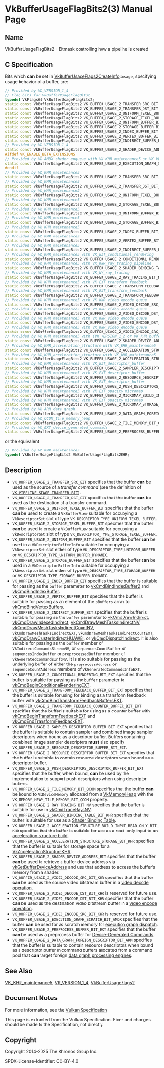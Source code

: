 # VkBufferUsageFlagBits2(3) Manual Page

## Name

VkBufferUsageFlagBits2 - Bitmask controlling how a pipeline is created



## [](#_c_specification)C Specification

Bits which **can** be set in [VkBufferUsageFlags2CreateInfo](https://registry.khronos.org/vulkan/specs/latest/man/html/VkBufferUsageFlags2CreateInfo.html)::`usage`, specifying usage behavior of a buffer, are:

```c++
// Provided by VK_VERSION_1_4
// Flag bits for VkBufferUsageFlagBits2
typedef VkFlags64 VkBufferUsageFlagBits2;
static const VkBufferUsageFlagBits2 VK_BUFFER_USAGE_2_TRANSFER_SRC_BIT = 0x00000001ULL;
static const VkBufferUsageFlagBits2 VK_BUFFER_USAGE_2_TRANSFER_DST_BIT = 0x00000002ULL;
static const VkBufferUsageFlagBits2 VK_BUFFER_USAGE_2_UNIFORM_TEXEL_BUFFER_BIT = 0x00000004ULL;
static const VkBufferUsageFlagBits2 VK_BUFFER_USAGE_2_STORAGE_TEXEL_BUFFER_BIT = 0x00000008ULL;
static const VkBufferUsageFlagBits2 VK_BUFFER_USAGE_2_UNIFORM_BUFFER_BIT = 0x00000010ULL;
static const VkBufferUsageFlagBits2 VK_BUFFER_USAGE_2_STORAGE_BUFFER_BIT = 0x00000020ULL;
static const VkBufferUsageFlagBits2 VK_BUFFER_USAGE_2_INDEX_BUFFER_BIT = 0x00000040ULL;
static const VkBufferUsageFlagBits2 VK_BUFFER_USAGE_2_VERTEX_BUFFER_BIT = 0x00000080ULL;
static const VkBufferUsageFlagBits2 VK_BUFFER_USAGE_2_INDIRECT_BUFFER_BIT = 0x00000100ULL;
// Provided by VK_VERSION_1_4
static const VkBufferUsageFlagBits2 VK_BUFFER_USAGE_2_SHADER_DEVICE_ADDRESS_BIT = 0x00020000ULL;
#ifdef VK_ENABLE_BETA_EXTENSIONS
// Provided by VK_AMDX_shader_enqueue with VK_KHR_maintenance5 or VK_VERSION_1_4
static const VkBufferUsageFlagBits2 VK_BUFFER_USAGE_2_EXECUTION_GRAPH_SCRATCH_BIT_AMDX = 0x02000000ULL;
#endif
// Provided by VK_KHR_maintenance5
static const VkBufferUsageFlagBits2 VK_BUFFER_USAGE_2_TRANSFER_SRC_BIT_KHR = 0x00000001ULL;
// Provided by VK_KHR_maintenance5
static const VkBufferUsageFlagBits2 VK_BUFFER_USAGE_2_TRANSFER_DST_BIT_KHR = 0x00000002ULL;
// Provided by VK_KHR_maintenance5
static const VkBufferUsageFlagBits2 VK_BUFFER_USAGE_2_UNIFORM_TEXEL_BUFFER_BIT_KHR = 0x00000004ULL;
// Provided by VK_KHR_maintenance5
static const VkBufferUsageFlagBits2 VK_BUFFER_USAGE_2_STORAGE_TEXEL_BUFFER_BIT_KHR = 0x00000008ULL;
// Provided by VK_KHR_maintenance5
static const VkBufferUsageFlagBits2 VK_BUFFER_USAGE_2_UNIFORM_BUFFER_BIT_KHR = 0x00000010ULL;
// Provided by VK_KHR_maintenance5
static const VkBufferUsageFlagBits2 VK_BUFFER_USAGE_2_STORAGE_BUFFER_BIT_KHR = 0x00000020ULL;
// Provided by VK_KHR_maintenance5
static const VkBufferUsageFlagBits2 VK_BUFFER_USAGE_2_INDEX_BUFFER_BIT_KHR = 0x00000040ULL;
// Provided by VK_KHR_maintenance5
static const VkBufferUsageFlagBits2 VK_BUFFER_USAGE_2_VERTEX_BUFFER_BIT_KHR = 0x00000080ULL;
// Provided by VK_KHR_maintenance5
static const VkBufferUsageFlagBits2 VK_BUFFER_USAGE_2_INDIRECT_BUFFER_BIT_KHR = 0x00000100ULL;
// Provided by VK_KHR_maintenance5 with VK_EXT_conditional_rendering
static const VkBufferUsageFlagBits2 VK_BUFFER_USAGE_2_CONDITIONAL_RENDERING_BIT_EXT = 0x00000200ULL;
// Provided by VK_KHR_maintenance5 with VK_KHR_ray_tracing_pipeline
static const VkBufferUsageFlagBits2 VK_BUFFER_USAGE_2_SHADER_BINDING_TABLE_BIT_KHR = 0x00000400ULL;
// Provided by VK_KHR_maintenance5 with VK_NV_ray_tracing
static const VkBufferUsageFlagBits2 VK_BUFFER_USAGE_2_RAY_TRACING_BIT_NV = 0x00000400ULL;
// Provided by VK_KHR_maintenance5 with VK_EXT_transform_feedback
static const VkBufferUsageFlagBits2 VK_BUFFER_USAGE_2_TRANSFORM_FEEDBACK_BUFFER_BIT_EXT = 0x00000800ULL;
// Provided by VK_KHR_maintenance5 with VK_EXT_transform_feedback
static const VkBufferUsageFlagBits2 VK_BUFFER_USAGE_2_TRANSFORM_FEEDBACK_COUNTER_BUFFER_BIT_EXT = 0x00001000ULL;
// Provided by VK_KHR_maintenance5 with VK_KHR_video_decode_queue
static const VkBufferUsageFlagBits2 VK_BUFFER_USAGE_2_VIDEO_DECODE_SRC_BIT_KHR = 0x00002000ULL;
// Provided by VK_KHR_maintenance5 with VK_KHR_video_decode_queue
static const VkBufferUsageFlagBits2 VK_BUFFER_USAGE_2_VIDEO_DECODE_DST_BIT_KHR = 0x00004000ULL;
// Provided by VK_KHR_maintenance5 with VK_KHR_video_encode_queue
static const VkBufferUsageFlagBits2 VK_BUFFER_USAGE_2_VIDEO_ENCODE_DST_BIT_KHR = 0x00008000ULL;
// Provided by VK_KHR_maintenance5 with VK_KHR_video_encode_queue
static const VkBufferUsageFlagBits2 VK_BUFFER_USAGE_2_VIDEO_ENCODE_SRC_BIT_KHR = 0x00010000ULL;
// Provided by VK_KHR_maintenance5 with (VK_VERSION_1_2 or VK_KHR_buffer_device_address) or VK_EXT_buffer_device_address
static const VkBufferUsageFlagBits2 VK_BUFFER_USAGE_2_SHADER_DEVICE_ADDRESS_BIT_KHR = 0x00020000ULL;
// Provided by VK_KHR_acceleration_structure with VK_KHR_maintenance5
static const VkBufferUsageFlagBits2 VK_BUFFER_USAGE_2_ACCELERATION_STRUCTURE_BUILD_INPUT_READ_ONLY_BIT_KHR = 0x00080000ULL;
// Provided by VK_KHR_acceleration_structure with VK_KHR_maintenance5
static const VkBufferUsageFlagBits2 VK_BUFFER_USAGE_2_ACCELERATION_STRUCTURE_STORAGE_BIT_KHR = 0x00100000ULL;
// Provided by VK_KHR_maintenance5 with VK_EXT_descriptor_buffer
static const VkBufferUsageFlagBits2 VK_BUFFER_USAGE_2_SAMPLER_DESCRIPTOR_BUFFER_BIT_EXT = 0x00200000ULL;
// Provided by VK_KHR_maintenance5 with VK_EXT_descriptor_buffer
static const VkBufferUsageFlagBits2 VK_BUFFER_USAGE_2_RESOURCE_DESCRIPTOR_BUFFER_BIT_EXT = 0x00400000ULL;
// Provided by VK_KHR_maintenance5 with VK_EXT_descriptor_buffer
static const VkBufferUsageFlagBits2 VK_BUFFER_USAGE_2_PUSH_DESCRIPTORS_DESCRIPTOR_BUFFER_BIT_EXT = 0x04000000ULL;
// Provided by VK_KHR_maintenance5 with VK_EXT_opacity_micromap
static const VkBufferUsageFlagBits2 VK_BUFFER_USAGE_2_MICROMAP_BUILD_INPUT_READ_ONLY_BIT_EXT = 0x00800000ULL;
// Provided by VK_KHR_maintenance5 with VK_EXT_opacity_micromap
static const VkBufferUsageFlagBits2 VK_BUFFER_USAGE_2_MICROMAP_STORAGE_BIT_EXT = 0x01000000ULL;
// Provided by VK_ARM_data_graph
static const VkBufferUsageFlagBits2 VK_BUFFER_USAGE_2_DATA_GRAPH_FOREIGN_DESCRIPTOR_BIT_ARM = 0x20000000ULL;
// Provided by VK_QCOM_tile_memory_heap
static const VkBufferUsageFlagBits2 VK_BUFFER_USAGE_2_TILE_MEMORY_BIT_QCOM = 0x08000000ULL;
// Provided by VK_EXT_device_generated_commands
static const VkBufferUsageFlagBits2 VK_BUFFER_USAGE_2_PREPROCESS_BUFFER_BIT_EXT = 0x80000000ULL;
```

or the equivalent

```c++
// Provided by VK_KHR_maintenance5
typedef VkBufferUsageFlagBits2 VkBufferUsageFlagBits2KHR;
```

## [](#_description)Description

- `VK_BUFFER_USAGE_2_TRANSFER_SRC_BIT` specifies that the buffer **can** be used as the source of a *transfer command* (see the definition of [`VK_PIPELINE_STAGE_TRANSFER_BIT`](https://registry.khronos.org/vulkan/specs/latest/html/vkspec.html#synchronization-pipeline-stages-transfer)).
- `VK_BUFFER_USAGE_2_TRANSFER_DST_BIT` specifies that the buffer **can** be used as the destination of a transfer command.
- `VK_BUFFER_USAGE_2_UNIFORM_TEXEL_BUFFER_BIT` specifies that the buffer **can** be used to create a `VkBufferView` suitable for occupying a `VkDescriptorSet` slot of type `VK_DESCRIPTOR_TYPE_UNIFORM_TEXEL_BUFFER`.
- `VK_BUFFER_USAGE_2_STORAGE_TEXEL_BUFFER_BIT` specifies that the buffer **can** be used to create a `VkBufferView` suitable for occupying a `VkDescriptorSet` slot of type `VK_DESCRIPTOR_TYPE_STORAGE_TEXEL_BUFFER`.
- `VK_BUFFER_USAGE_2_UNIFORM_BUFFER_BIT` specifies that the buffer **can** be used in a `VkDescriptorBufferInfo` suitable for occupying a `VkDescriptorSet` slot either of type `VK_DESCRIPTOR_TYPE_UNIFORM_BUFFER` or `VK_DESCRIPTOR_TYPE_UNIFORM_BUFFER_DYNAMIC`.
- `VK_BUFFER_USAGE_2_STORAGE_BUFFER_BIT` specifies that the buffer **can** be used in a `VkDescriptorBufferInfo` suitable for occupying a `VkDescriptorSet` slot either of type `VK_DESCRIPTOR_TYPE_STORAGE_BUFFER` or `VK_DESCRIPTOR_TYPE_STORAGE_BUFFER_DYNAMIC`.
- `VK_BUFFER_USAGE_2_INDEX_BUFFER_BIT` specifies that the buffer is suitable for passing as the `buffer` parameter to [vkCmdBindIndexBuffer2](https://registry.khronos.org/vulkan/specs/latest/man/html/vkCmdBindIndexBuffer2.html) and [vkCmdBindIndexBuffer](https://registry.khronos.org/vulkan/specs/latest/man/html/vkCmdBindIndexBuffer.html).
- `VK_BUFFER_USAGE_2_VERTEX_BUFFER_BIT` specifies that the buffer is suitable for passing as an element of the `pBuffers` array to [vkCmdBindVertexBuffers](https://registry.khronos.org/vulkan/specs/latest/man/html/vkCmdBindVertexBuffers.html).
- `VK_BUFFER_USAGE_2_INDIRECT_BUFFER_BIT` specifies that the buffer is suitable for passing as the `buffer` parameter to [vkCmdDrawIndirect](https://registry.khronos.org/vulkan/specs/latest/man/html/vkCmdDrawIndirect.html), [vkCmdDrawIndexedIndirect](https://registry.khronos.org/vulkan/specs/latest/man/html/vkCmdDrawIndexedIndirect.html), [vkCmdDrawMeshTasksIndirectNV](https://registry.khronos.org/vulkan/specs/latest/man/html/vkCmdDrawMeshTasksIndirectNV.html), [vkCmdDrawMeshTasksIndirectCountNV](https://registry.khronos.org/vulkan/specs/latest/man/html/vkCmdDrawMeshTasksIndirectCountNV.html), `vkCmdDrawMeshTasksIndirectEXT`, `vkCmdDrawMeshTasksIndirectCountEXT`, [vkCmdDrawClusterIndirectHUAWEI](https://registry.khronos.org/vulkan/specs/latest/man/html/vkCmdDrawClusterIndirectHUAWEI.html), or [vkCmdDispatchIndirect](https://registry.khronos.org/vulkan/specs/latest/man/html/vkCmdDispatchIndirect.html). It is also suitable for passing as the `buffer` member of `VkIndirectCommandsStreamNV`, or `sequencesCountBuffer` or `sequencesIndexBuffer` or `preprocessedBuffer` member of `VkGeneratedCommandsInfoNV`. It is also suitable for passing as the underlying buffer of either the `preprocessAddress` or `sequenceCountAddress` members of `VkGeneratedCommandsInfoEXT`.
- `VK_BUFFER_USAGE_2_CONDITIONAL_RENDERING_BIT_EXT` specifies that the buffer is suitable for passing as the `buffer` parameter to [vkCmdBeginConditionalRenderingEXT](https://registry.khronos.org/vulkan/specs/latest/man/html/vkCmdBeginConditionalRenderingEXT.html).
- `VK_BUFFER_USAGE_2_TRANSFORM_FEEDBACK_BUFFER_BIT_EXT` specifies that the buffer is suitable for using for binding as a transform feedback buffer with [vkCmdBindTransformFeedbackBuffersEXT](https://registry.khronos.org/vulkan/specs/latest/man/html/vkCmdBindTransformFeedbackBuffersEXT.html).
- `VK_BUFFER_USAGE_2_TRANSFORM_FEEDBACK_COUNTER_BUFFER_BIT_EXT` specifies that the buffer is suitable for using as a counter buffer with [vkCmdBeginTransformFeedbackEXT](https://registry.khronos.org/vulkan/specs/latest/man/html/vkCmdBeginTransformFeedbackEXT.html) and [vkCmdEndTransformFeedbackEXT](https://registry.khronos.org/vulkan/specs/latest/man/html/vkCmdEndTransformFeedbackEXT.html).
- `VK_BUFFER_USAGE_2_SAMPLER_DESCRIPTOR_BUFFER_BIT_EXT` specifies that the buffer is suitable to contain sampler and combined image sampler descriptors when bound as a descriptor buffer. Buffers containing combined image sampler descriptors **must** also specify `VK_BUFFER_USAGE_2_RESOURCE_DESCRIPTOR_BUFFER_BIT_EXT`.
- `VK_BUFFER_USAGE_2_RESOURCE_DESCRIPTOR_BUFFER_BIT_EXT` specifies that the buffer is suitable to contain resource descriptors when bound as a descriptor buffer.
- `VK_BUFFER_USAGE_2_PUSH_DESCRIPTORS_DESCRIPTOR_BUFFER_BIT_EXT` specifies that the buffer, when bound, **can** be used by the implementation to support push descriptors when using descriptor buffers.
- `VK_BUFFER_USAGE_2_TILE_MEMORY_BIT_QCOM` specifies that the buffer **can** be bound to `VkDeviceMemory` allocated from a [VkMemoryHeap](https://registry.khronos.org/vulkan/specs/latest/man/html/VkMemoryHeap.html) with the `VK_MEMORY_HEAP_TILE_MEMORY_BIT_QCOM` property.
- `VK_BUFFER_USAGE_2_RAY_TRACING_BIT_NV` specifies that the buffer is suitable for use in [vkCmdTraceRaysNV](https://registry.khronos.org/vulkan/specs/latest/man/html/vkCmdTraceRaysNV.html).
- `VK_BUFFER_USAGE_2_SHADER_BINDING_TABLE_BIT_KHR` specifies that the buffer is suitable for use as a [Shader Binding Table](https://registry.khronos.org/vulkan/specs/latest/html/vkspec.html#shader-binding-table).
- `VK_BUFFER_USAGE_2_ACCELERATION_STRUCTURE_BUILD_INPUT_READ_ONLY_BIT_KHR` specifies that the buffer is suitable for use as a read-only input to an [acceleration structure build](https://registry.khronos.org/vulkan/specs/latest/html/vkspec.html#acceleration-structure-building).
- `VK_BUFFER_USAGE_2_ACCELERATION_STRUCTURE_STORAGE_BIT_KHR` specifies that the buffer is suitable for storage space for a [VkAccelerationStructureKHR](https://registry.khronos.org/vulkan/specs/latest/man/html/VkAccelerationStructureKHR.html).
- `VK_BUFFER_USAGE_2_SHADER_DEVICE_ADDRESS_BIT` specifies that the buffer **can** be used to retrieve a buffer device address via [vkGetBufferDeviceAddress](https://registry.khronos.org/vulkan/specs/latest/man/html/vkGetBufferDeviceAddress.html) and use that address to access the buffer’s memory from a shader.
- `VK_BUFFER_USAGE_2_VIDEO_DECODE_SRC_BIT_KHR` specifies that the buffer **can** be used as the source video bitstream buffer in a [video decode operation](https://registry.khronos.org/vulkan/specs/latest/html/vkspec.html#video-decode-operations).
- `VK_BUFFER_USAGE_2_VIDEO_DECODE_DST_BIT_KHR` is reserved for future use.
- `VK_BUFFER_USAGE_2_VIDEO_ENCODE_DST_BIT_KHR` specifies that the buffer **can** be used as the destination video bitstream buffer in a [video encode operation](https://registry.khronos.org/vulkan/specs/latest/html/vkspec.html#video-encode-operations).
- `VK_BUFFER_USAGE_2_VIDEO_ENCODE_SRC_BIT_KHR` is reserved for future use.
- `VK_BUFFER_USAGE_2_EXECUTION_GRAPH_SCRATCH_BIT_AMDX` specifies that the buffer **can** be used for as scratch memory for [execution graph dispatch](https://registry.khronos.org/vulkan/specs/latest/html/vkspec.html#executiongraphs).
- `VK_BUFFER_USAGE_2_PREPROCESS_BUFFER_BIT_EXT` specifies that the buffer **can** be used as a preprocess buffer for [Device-Generated Commands](https://registry.khronos.org/vulkan/specs/latest/html/vkspec.html#device-generated-commands).
- `VK_BUFFER_USAGE_2_DATA_GRAPH_FOREIGN_DESCRIPTOR_BIT_ARM` specifies that the buffer is suitable to contain resource descriptors when bound as a descriptor buffer in command buffers allocated from a command pool that **can** target foreign [data graph processing engines](https://registry.khronos.org/vulkan/specs/latest/html/vkspec.html#graphs-processing-engines).

## [](#_see_also)See Also

[VK\_KHR\_maintenance5](https://registry.khronos.org/vulkan/specs/latest/man/html/VK_KHR_maintenance5.html), [VK\_VERSION\_1\_4](https://registry.khronos.org/vulkan/specs/latest/man/html/VK_VERSION_1_4.html), [VkBufferUsageFlags2](https://registry.khronos.org/vulkan/specs/latest/man/html/VkBufferUsageFlags2.html)

## [](#_document_notes)Document Notes

For more information, see the [Vulkan Specification](https://registry.khronos.org/vulkan/specs/latest/html/vkspec.html#VkBufferUsageFlagBits2)

This page is extracted from the Vulkan Specification. Fixes and changes should be made to the Specification, not directly.

## [](#_copyright)Copyright

Copyright 2014-2025 The Khronos Group Inc.

SPDX-License-Identifier: CC-BY-4.0